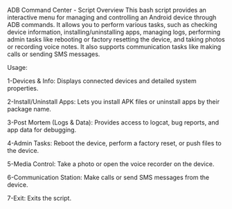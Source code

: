 ADB Command Center - Script Overview
This bash script provides an interactive menu for managing and controlling an Android device through ADB commands. It allows you to perform various tasks, such as checking device information, installing/uninstalling apps, managing logs, performing admin tasks like rebooting or factory resetting the device, and taking photos or recording voice notes. It also supports communication tasks like making calls or sending SMS messages.

Usage:

1-Devices & Info: Displays connected devices and detailed system properties.

2-Install/Uninstall Apps: Lets you install APK files or uninstall apps by their package name.

3-Post Mortem (Logs & Data): Provides access to logcat, bug reports, and app data for debugging.

4-Admin Tasks: Reboot the device, perform a factory reset, or push files to the device.

5-Media Control: Take a photo or open the voice recorder on the device.

6-Communication Station: Make calls or send SMS messages from the device.

7-Exit: Exits the script.
